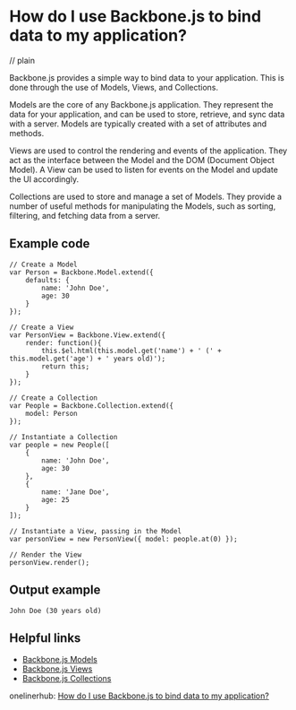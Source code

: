# How do I use Backbone.js to bind data to my application?
// plain

Backbone.js provides a simple way to bind data to your application. This is done through the use of Models, Views, and Collections.

Models are the core of any Backbone.js application. They represent the data for your application, and can be used to store, retrieve, and sync data with a server. Models are typically created with a set of attributes and methods.

Views are used to control the rendering and events of the application. They act as the interface between the Model and the DOM (Document Object Model). A View can be used to listen for events on the Model and update the UI accordingly.

Collections are used to store and manage a set of Models. They provide a number of useful methods for manipulating the Models, such as sorting, filtering, and fetching data from a server.

## Example code

```
// Create a Model
var Person = Backbone.Model.extend({
    defaults: {
        name: 'John Doe',
        age: 30
    }
});

// Create a View
var PersonView = Backbone.View.extend({
    render: function(){
        this.$el.html(this.model.get('name') + ' (' + this.model.get('age') + ' years old)');
        return this;
    }
});

// Create a Collection
var People = Backbone.Collection.extend({
    model: Person
});

// Instantiate a Collection
var people = new People([
    {
        name: 'John Doe',
        age: 30
    },
    {
        name: 'Jane Doe',
        age: 25
    }
]);

// Instantiate a View, passing in the Model
var personView = new PersonView({ model: people.at(0) });

// Render the View
personView.render();
```

## Output example

```
John Doe (30 years old)
```

## Helpful links
- [Backbone.js Models](http://backbonejs.org/#Model)
- [Backbone.js Views](http://backbonejs.org/#View)
- [Backbone.js Collections](http://backbonejs.org/#Collection)

onelinerhub: [How do I use Backbone.js to bind data to my application?](https://onelinerhub.com/backbone.js/how-do-i-use-backbone-js-to-bind-data-to-my-application)